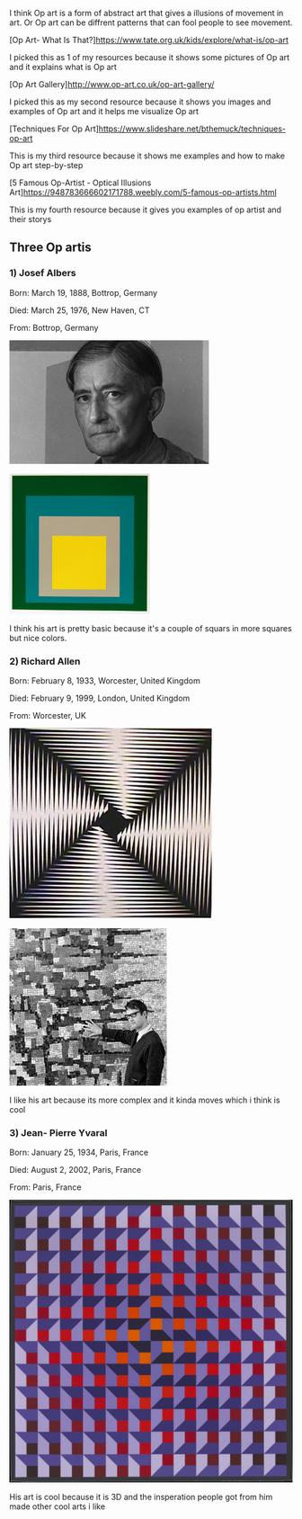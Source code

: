 I think Op art is a form of abstract art that gives a illusions of movement in art.
Or Op art can be diffrent patterns that can fool people to see movement.

[Op Art- What Is That?]https://www.tate.org.uk/kids/explore/what-is/op-art

I picked this as 1 of my resources because it shows some pictures of Op art and it explains what is Op art

[Op Art Gallery]http://www.op-art.co.uk/op-art-gallery/

I picked this as my second resource because it shows you images and examples of Op art and it helps me visualize Op art

[Techniques For Op Art]https://www.slideshare.net/bthemuck/techniques-op-art

This is my third resource because it shows me examples and how to make Op art step-by-step

[5 Famous Op-Artist - Optical Illusions Art]https://948783666602171788.weebly.com/5-famous-op-artists.html

This is my fourth resource because it gives you examples of op artist and their storys

## Three Op artis 

### 1) Josef Albers
Born: March 19, 1888, Bottrop, Germany

Died: March 25, 1976, New Haven, CT

From: Bottrop, Germany

![alt text](ajf.jpg "CC 2.0: Generic | Cropped & Levels Adjustment  | Anthony Catalano")

![alt text](ajf2.jpg "CC 2.0: Generic | Cropped & Levels Adjustment  | Anthony Catalano")

I think his art is pretty basic because it's a couple of squars in more squares but nice colors.

### 2) Richard Allen
Born: February 8, 1933, Worcester, United Kingdom

Died: February 9, 1999, London, United Kingdom

From: Worcester, UK

![alt text](ra.jpg "CC 2.0: Generic | Cropped & Levels Adjustment  | Anthony Catalano")

![alt text](ra2.jpg "CC 2.0: Generic | Cropped & Levels Adjustment  | Anthony Catalano")

I like his art because its more complex and it kinda moves which i think is cool

### 3) Jean- Pierre Yvaral
Born: January 25, 1934, Paris, France

Died: August 2, 2002, Paris, France

From: Paris, France

![alt text](jp.jpg "CC 2.0: Generic | Cropped & Levels Adjustment  | Anthony Catalano")

His art is cool because it is 3D and the insperation people got from him made other cool arts i like


